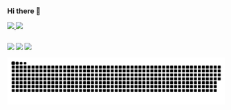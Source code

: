 ### Hi there 👋

<div>
  <a href="https://github.com/ProgramacaoPratica">
  <img height="166em" src="https://github-readme-stats.vercel.app/api?username=ProgramacaoPratica&show_icons=true&theme=radical&include_all_commits=true&count_private=true"/>
  <img height="166em" src="https://github-readme-stats.vercel.app/api/top-langs/?username=ProgramacaoPratica&layout=compact&langs_count=16&theme=radical "/>
</div>
  
  ##
  
<div> 
  <a href="https://www.youtube.com/channel/UCzLjXMwCPPsCoUcQeYOg3BA" target="_blank"><img src="https://img.shields.io/badge/-Youtube-%23EA4335?style=for-the-badge&logo=youtube&logoColor=white" target="_blank"></a>
  <a href="https://www.linkedin.com/in/gilseone/" target="_blank"><img src="https://img.shields.io/badge/-LinkedIn-%230077B5?style=for-the-badge&logo=linkedin&logoColor=white" target="_blank"></a>
  <a href="https://www.udemy.com/user/gilseone-rosa-de-moraes/" target="_blank"><img src="https://img.shields.io/badge/-Udemy-%23EB524F?style=for-the-badge&logo=udemy&logoColor=white" target="_blank"></a>
 
  ![Snake animation](https://github.com/ProgramacaoPratica/ProgramacaoPratica/blob/output/github-contribution-grid-snake.svg)
 
</div>

<!--
**ProgramacaoPratica/ProgramacaoPratica** is a ✨ _special_ ✨ repository because its `README.md` (this file) appears on your GitHub profile.

Here are some ideas to get you started:

- 🔭 I’m currently working on ...
- 🌱 I’m currently learning ...
- 👯 I’m looking to collaborate on ...
- 🤔 I’m looking for help with ...
- 💬 Ask me about ...
- 📫 How to reach me: ...
- 😄 Pronouns: ...
- ⚡ Fun fact: ...
-->
